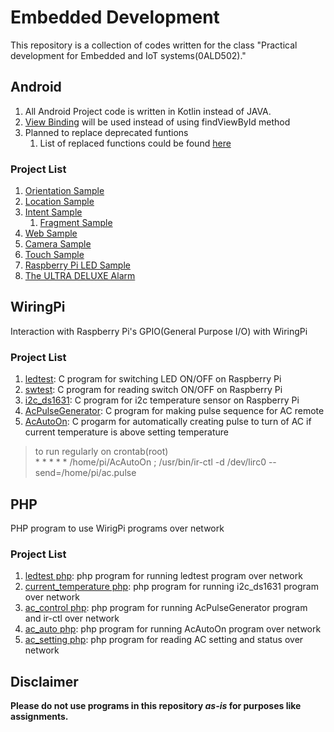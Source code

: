 # Embedded Development

This repository is a collection of codes written for the class "Practical development for Embedded and IoT systems(0ALD502)."

## Android

1. All Android Project code is written in Kotlin instead of JAVA.
2. [View Binding](https://developer.android.com/topic/libraries/view-binding) will be used instead of using findViewById method
3. Planned to replace deprecated funtions
    1. List of replaced functions could be found [here](./Android/replaced.md)

### Project List
1. [Orientation Sample](./Android/OrientationSample)
1. [Location Sample](./Android/LocationSample)
1. [Intent Sample](./Android/IntentSample)
    1. [Fragment Sample](./Android/FragmentSample)
1. [Web Sample](./Android/WebSample)
1. [Camera Sample](./Android/CameraSample)
1. [Touch Sample](./Android/TouchSample)
1. [Raspberry Pi LED Sample](./Android/RaspberryPiLEDSample)
1. [The ULTRA DELUXE Alarm](./Android/TheULTRADELUXEAlarm/)

## WiringPi
Interaction with Raspberry Pi's GPIO(General Purpose I/O) with WiringPi
### Project List
1. [ledtest](./WiringPi/ledtest.c):
C program for switching LED ON/OFF on Raspberry Pi
1. [swtest](./WiringPi/swtest.c):
C program for reading switch ON/OFF on Raspberry Pi
1. [i2c_ds1631](./WiringPi/i2c_ds1631.c):
C program for i2c temperature sensor on Raspberry Pi
1. [AcPulseGenerator](./WiringPi/AcPulseGenerator.c):
C program for making pulse sequence for AC remote
1. [AcAutoOn](./WiringPi/AcAutoOn.c):
C progarm for automatically creating pulse to turn of AC if current temperature is above setting temperature
> to run regularly on crontab(root)<br>
> \* \* \* \* \* /home/pi/AcAutoOn ; /usr/bin/ir-ctl -d /dev/lirc0 --send=/home/pi/ac.pulse

## PHP
PHP program to use WirigPi programs over network
### Project List
1. [ledtest php](./php/ledtest.php):
php program for running ledtest program over network
1. [current_temperature php](./php/current_temperature.php):
php program for running i2c_ds1631 program over network
1. [ac_control php](./php/ac_control.php):
php program for running AcPulseGenerator program and ir-ctl over network
1. [ac_auto php](./php/ac_auto.php):
php program for running AcAutoOn program over network
1. [ac_setting php](./php/ac_setting.php):
php program for reading AC setting and status over network

## Disclaimer
**Please do not use programs in this repository *as-is* for purposes like assignments.**